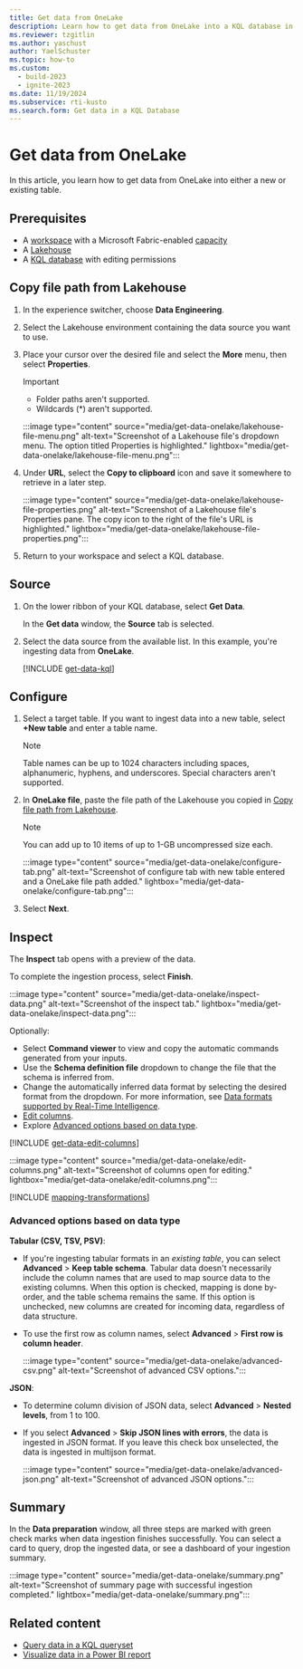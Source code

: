 ```yaml
---
title: Get data from OneLake
description: Learn how to get data from OneLake into a KQL database in Real-Time Intelligence.
ms.reviewer: tzgitlin
ms.author: yaschust
author: YaelSchuster
ms.topic: how-to
ms.custom:
  - build-2023
  - ignite-2023
ms.date: 11/19/2024
ms.subservice: rti-kusto
ms.search.form: Get data in a KQL Database
---
```


# Get data from OneLake

In this article, you learn how to get data from OneLake into either a new or existing table.

## Prerequisites

* A [workspace](../get-started/create-workspaces.md) with a Microsoft Fabric-enabled [capacity](../enterprise/licenses.md#capacity)
* A [Lakehouse](../data-engineering/create-lakehouse.md)
* A [KQL database](create-database.md) with editing permissions

## Copy file path from Lakehouse

1. In the experience switcher, choose **Data Engineering**.
1. Select the Lakehouse environment containing the data source you want to use.

1. Place your cursor over the desired file and select the **More** menu, then select **Properties**.

    > [!IMPORTANT]
    >
    > * Folder paths aren't supported.
    > * Wildcards (*) aren't supported.

    :::image type="content" source="media/get-data-onelake/lakehouse-file-menu.png" alt-text="Screenshot of a Lakehouse file's dropdown menu. The option titled Properties is highlighted."  lightbox="media/get-data-onelake/lakehouse-file-menu.png":::

1. Under **URL**, select the **Copy to clipboard** icon and save it somewhere to retrieve in a later step.

    :::image type="content" source="media/get-data-onelake/lakehouse-file-properties.png" alt-text="Screenshot of a Lakehouse file's Properties pane. The copy icon to the right of the file's URL is highlighted." lightbox="media/get-data-onelake/lakehouse-file-properties.png":::

1. Return to your workspace and select a KQL database.

## Source

1. On the lower ribbon of your KQL database, select **Get Data**.

    In the **Get data** window, the **Source** tab is selected.

1. Select the data source from the available list. In this example, you're ingesting data from **OneLake**.

    [!INCLUDE [get-data-kql](includes/get-data-kql.md)]

## Configure

1. Select a target table. If you want to ingest data into a new table, select **+New table** and enter a table name.

    > [!NOTE]
    > Table names can be up to 1024 characters including spaces, alphanumeric, hyphens, and underscores. Special characters aren't supported.

1. In **OneLake file**, paste the file path of the Lakehouse you copied in [Copy file path from Lakehouse](#copy-file-path-from-lakehouse).

    > [!NOTE]
    > You can add up to 10 items of up to 1-GB uncompressed size each.

    :::image type="content" source="media/get-data-onelake/configure-tab.png" alt-text="Screenshot of configure tab with new table entered and a OneLake file path added." lightbox="media/get-data-onelake/configure-tab.png":::

1. Select **Next**.

## Inspect

The **Inspect** tab opens with a preview of the data.

To complete the ingestion process, select **Finish**.

:::image type="content" source="media/get-data-onelake/inspect-data.png" alt-text="Screenshot of the inspect tab." lightbox="media/get-data-onelake/inspect-data.png":::

Optionally:

* Select **Command viewer** to view and copy the automatic commands generated from your inputs.
* Use the **Schema definition file** dropdown to change the file that the schema is inferred from.
* Change the automatically inferred data format by selecting the desired format from the dropdown. For more information, see [Data formats supported by Real-Time Intelligence](ingestion-supported-formats.md).
* [Edit columns](#edit-columns).
* Explore [Advanced options based on data type](#advanced-options-based-on-data-type).

[!INCLUDE [get-data-edit-columns](includes/get-data-edit-columns.md)]

:::image type="content" source="media/get-data-onelake/edit-columns.png" alt-text="Screenshot of columns open for editing." lightbox="media/get-data-onelake/edit-columns.png":::

[!INCLUDE [mapping-transformations](includes/mapping-transformations.md)]

### Advanced options based on data type

**Tabular (CSV, TSV, PSV)**:

* If you're ingesting tabular formats in an *existing table*, you can select **Advanced** > **Keep table schema**. Tabular data doesn't necessarily include the column names that are used to map source data to the existing columns. When this option is checked, mapping is done by-order, and the table schema remains the same. If this option is unchecked, new columns are created for incoming data, regardless of data structure.
* To use the first row as column names, select  **Advanced** > **First row is column header**.

    :::image type="content" source="media/get-data-onelake/advanced-csv.png" alt-text="Screenshot of advanced CSV options.":::

**JSON**:

* To determine column division of JSON data, select **Advanced** > **Nested levels**, from 1 to 100.
* If you select **Advanced** > **Skip JSON lines with errors**, the data is ingested in JSON format. If you leave this check box unselected, the data is ingested in multijson format.

    :::image type="content" source="media/get-data-onelake/advanced-json.png" alt-text="Screenshot of advanced JSON options.":::

## Summary

In the **Data preparation** window, all three steps are marked with green check marks when data ingestion finishes successfully. You can select a card to query, drop the ingested data, or see a dashboard of your ingestion summary.

:::image type="content" source="media/get-data-onelake/summary.png" alt-text="Screenshot of summary page with successful ingestion completed." lightbox="media/get-data-onelake/summary.png":::

## Related content

* [Query data in a KQL queryset](kusto-query-set.md)
* [Visualize data in a Power BI report](create-powerbi-report.md)
